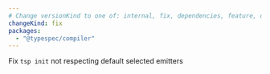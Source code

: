 ```yaml
---
# Change versionKind to one of: internal, fix, dependencies, feature, deprecation, breaking
changeKind: fix
packages:
  - "@typespec/compiler"
---
```


Fix `tsp init` not respecting default selected emitters
